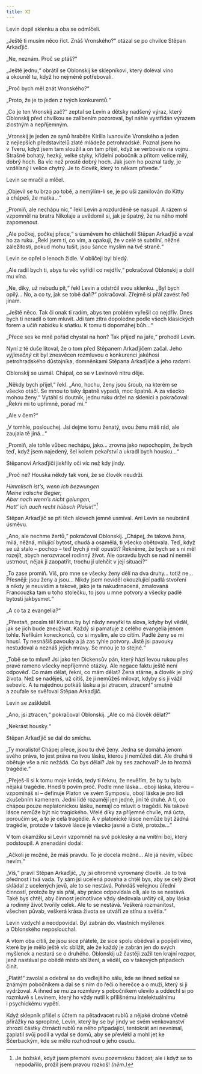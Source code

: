 ```yaml
---
title: XI
---
```


Levin dopil sklenku a oba se odmlčeli.

„Ještě ti musím něco říct. Znáš Vronského?“ otázal se po chvilce Stěpan Arkaďjič.

„Ne, neznám. Proč se ptáš?“

„Ještě jednu,“ obrátil se Oblonskij ke sklepníkovi, který doléval víno a okouněl tu, když ho nejméně potřebovali.

„Proč bych měl znát Vronského?“

„Proto, že je to jeden z tvých konkurentů.“

„Co je ten Vronskij zač?“ zeptal se Levin a dětsky nadšený výraz, který Oblonskij před chvilkou se zalíbením pozoroval, byl náhle vystřídán výrazem zlostným a nepříjemným.

„Vronskij je jeden ze synů hraběte Kirilla Ivanoviče Vronského a jeden z nejlepších představitelů zlaté mládeže petrohradské. Poznal jsem ho v Tveru, když jsem tam sloužil a on tam přijel, když se verbovalo na vojnu. Strašně bohatý, hezký, velké styky, křídelní pobočník a přitom velice milý, dobrý hoch. Ba víc než prostě dobrý hoch. Jak jsem ho poznal tady, je vzdělaný i velice chytrý. Je to člověk, který to někam přivede.“

Levin se mračil a mlčel.

„Objevil se tu brzo po tobě, a nemýlím-li se, je po uši zamilován do Kitty a chápeš, že matka…“

„Promiň, ale nechápu nic,“ řekl Levin a rozdurděně se nasupil. A rázem si vzpomněl na bratra Nikolaje a uvědomil si, jak je špatný, že na něho mohl zapomenout.

„Ale počkej, počkej přece,“ s úsměvem ho chlácholil Stěpan Arkaďjič a vzal ho za ruku. „Řekl jsem ti, co vím, a opakuji, že v celé té subtilní, něžné záležitosti, pokud mohu tušit, jsou šance myslím na tvé straně.“

Levin se opřel o lenoch židle. V obličeji byl bledý.

„Ale radil bych ti, abys tu věc vyřídil co nejdřív,“ pokračoval Oblonskij a dolil mu vína.

„Ne, díky, už nebudu pít,“ řekl Levin a odstrčil svou sklenku. „Byl bych opilý… No, a co ty, jak se tobě daří?“ pokračoval. Zřejmě si přál zavést řeč jinam.

„Ještě něco. Tak či onak ti radím, abys ten problém vyřešil co nejdřív. Dnes bych ti neradil o tom mluvit. Jdi tam zítra dopoledne podle všech klasických forem a učiň nabídku k sňatku. K tomu ti dopomáhej bůh…“

„Přece ses ke mně pořád chystal na hon? Tak přijeď na jaře,“ prohodil Levin.

Nyní z té duše litoval, že o tom před Stěpanem Arkaďjičem začal. Jeho _výjimečný_ cit byl znesvěcen rozmluvou o konkurenci jakéhosi petrohradského důstojníka, domněnkami Stěpana Arkaďjiče a jeho radami.

Oblonskij se usmál. Chápal, co se v Levinově nitru děje.

„Někdy bych přijel,“ řekl. „Ano, hochu, ženy jsou šroub, na kterém se všecko otáčí. Se mnou to taky špatně vypadá, moc špatně. A za všecko mohou ženy.“ Vytáhl si doutník, jednu ruku držel na sklenici a pokračoval: „Řekni mi to upřímně, poraď mi.“

„Ale v čem?“

„V tomhle, poslouchej. Jsi dejme tomu ženatý, svou ženu máš rád, ale zaujala tě jiná…“

„Promiň, ale tohle vůbec nechápu, jako… zrovna jako nepochopím, že bych teď, když jsem najedený, šel kolem pekařství a ukradl bych housku…“

Stěpanovi Arkaďjiči jiskřily oči víc než kdy jindy.

„Proč ne? Houska někdy tak voní, že se člověk neudrží.

_Himmlisch ist’s, wenn ich bezwungen  
Meine irdische Begier;  
Aber noch wenn’s nicht gelungen,  
Hatt’ ich auch recht hübsch Plaisir!“[^8]_

Stěpan Arkaďjič se při těch slovech jemně usmíval. Ani Levin se neubránil úsměvu.

„Ano, ale nechme žertů,“ pokračoval Oblonskij. „Chápej, že taková žena, milá, něžná, milující bytost, chudá a osamělá, ti všecko obětovala. Teď, když se už stalo – pochop – teď bych ji měl opustit? Řekněme, že bych se s ní měl rozejít, abych nerozvracel rodinný život. Ale opravdu bych se nad ní neměl ustrnout, nějak ji zaopatřit, trochu jí ulehčit v její situaci?“

„To zase promiň. Víš, pro mne se všecky ženy dělí na dva druhy… totiž ne… Přesněji: jsou ženy a jsou… Nikdy jsem neviděl okouzlující padlá stvoření a nikdy je neuvidím a takové, jako je ta nakudrnacená, zmalovaná Francouzka tam u toho stolečku, to jsou u mne potvory a všecky padlé bytosti jakbysmet.“

„A co ta z evangelia?“

„Přestaň, prosím tě! Kristus by byl nikdy nevyřkl ta slova, kdyby byl věděl, jak se jich bude zneužívat. Každý si pamatuje z celého evangelia jenom tohle. Neříkám koneckonců, co si myslím, ale co cítím. Padlé ženy se mi hnusí. Ty nesnášíš pavouky a já zas tyhle potvory. Jistě jsi pavouky nestudoval a neznáš jejich mravy. Se mnou je to stejné.“

„Tobě se to mluví! Jsi jako ten Dickensův pán, který hází levou rukou přes pravé rameno všecky nepříjemné otázky. Ale negace faktu ještě není odpověď. Co mám dělat, řekni, co mám dělat? Žena stárne, a člověk je plný života. Než se naděješ, už cítíš, že ji nemůžeš milovat, kdyby sis jí vážil sebevíc. A tu najednou potkáš lásku a jsi ztracen, ztracen!“ smutně a zoufale se svěřoval Stěpan Arkaďjič.

Levin se zašklebil.

„Ano, jsi ztracen,“ pokračoval Oblonskij. „Ale co má člověk dělat?“

„Nekrást housky.“

Stěpan Arkaďjič se dal do smíchu.

„Ty moralisto! Chápej přece, jsou tu dvě ženy. Jedna se domáhá jenom svého práva, to jest práva na tvou lásku, kterou jí nemůžeš dát. Ale druhá ti obětuje vše a nic nežádá. Co bys dělal? Jak by ses zachoval? Je to hrozná tragédie.“

„Přeješ-li si k tomu moje krédo, tedy ti řeknu, že nevěřím, že by tu byla nějaká tragédie. Hned ti povím proč. Podle mne láska… obojí láska, kterou – vzpomínáš si – definuje Platon ve svém Symposiu, obojí láska je pro lidi zkušebním kamenem. Jedni lidé rozumějí jen jedné, jiní té druhé. A ti, co chápou pouze neplatonickou lásku, nemají co mluvit o tragédii. Na takové lásce nemůže být nic tragického. Vřelé díky za příjemné chvíle, má úcta, poroučím se, a to je celá tragédie. A v platonické lásce nemůže být žádná tragédie, protože v takové lásce je všecko jasné a čisté, protože…“

V tom okamžiku si Levin vzpomněl na své poklesky a na vnitřní boj, který podstoupil. A znenadání dodal:

„Ačkoli je možné, že máš pravdu. To je docela možné… Ale já nevím, vůbec nevím.“

„Víš,“ pravil Stěpan Arkaďjič, „ty jsi ohromně vyrovnaný člověk. Je to tvá přednost i tvá vada. Ty sám jsi ucelená povaha a chtěl bys, aby se celý život skládal z ucelených jevů, ale to se nestává. Pohrdáš veřejnou úřední činností, protože by sis přál, aby práce odpovídala cíli, ale to se nestává. Také bys chtěl, aby činnost jednotlivce vždy sledovala určitý cíl, aby láska a rodinný život tvořily celek. Ale to se nestává. Veškerá rozmanitost, všechen půvab, veškerá krása života se utváří ze stínu a světla.“

Levin vzdychl a neodpovídal. Byl zabrán do. vlastních myšlenek a Oblonského neposlouchal.

A vtom oba cítili, že jsou sice přátelé, že sice spolu obědvali a popíjeli víno, které by je mělo ještě víc sblížit, ale že každý je zabrán jen do svých myšlenek a nestará se o druhého. Oblonskij už častěji zažil ten krajní rozpor, jenž nastával po obědě místo sblížení, a věděl, co v takových případech činit.

„Platit!“ zavolal a odebral se do vedlejšího sálu, kde se ihned setkal se známým pobočníkem a dal se s ním do řeči o herečce a o muži, který si ji vydržoval. A ihned se mu za rozmluvy s pobočníkem ulevilo a oddechl si po rozmluvě s Levinem, který ho vždy nutil k přílišnému intelektuálnímu i psychickému vypětí.

Když sklepník přišel s účtem na pětadvacet rublů a nějaké drobné včetně přirážky na spropitné, Levin, který by se byl jindy ve svém venkovanství zhrozil částky čtrnácti rublů na něho připadající, tentokrát ani nevnímal, zaplatil svůj podíl a vydal se domů, aby se převlékl a mohl jet ke Ščerbackým, kde se mělo rozhodnout o jeho osudu.

  

[^8]: Je božské, když jsem přemohl svou pozemskou žádost; ale i když se to nepodařilo, prožil jsem pravou rozkoš! _(něm.)_
